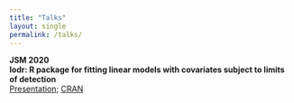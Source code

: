 ```yaml
---
title: "Talks"
layout: single
permalink: /talks/
---
```

**JSM 2020**  
**lodr: R package for fitting linear models with covariates subject to limits of detection**    
[Presentation](http://gist-it.appspot.com/http://github.com/kmdono02/JSM_2020/blob/master/JSM_lodr.pdf); [CRAN](https://cran.r-project.org/web/packages/lodr/index.html)
